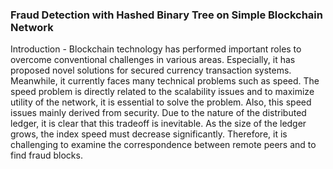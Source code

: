 ### Fraud Detection with Hashed Binary Tree on Simple Blockchain Network

Introduction - Blockchain technology has performed important roles to overcome conventional challenges in various areas. Especially, it has proposed novel solutions for secured currency transaction systems. Meanwhile, it currently faces many technical problems such as speed. The speed problem is directly related to the scalability issues and to maximize utility of the network, it is essential to solve the problem. Also, this speed issues mainly derived from security. Due to the nature of the distributed ledger, it is clear that this tradeoff is inevitable. As the size of the ledger grows, the index speed must decrease significantly. Therefore, it is challenging to examine the correspondence between remote peers and to find fraud blocks.
